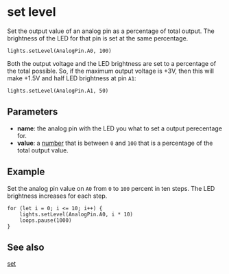 # set level

Set the output value of an analog pin as a percentage of total output. The brightness of the LED for that pin is set at the same percentage.

```sig
lights.setLevel(AnalogPin.A0, 100)
```
Both the output voltage and the LED brightness are set to a percentage of the total possible. So, if the maximum output voltage is +3V, then this will make +1.5V and half LED brightness at pin `A1`:

```block
lights.setLevel(AnalogPin.A1, 50)
```

## Parameters

* **name**: the analog pin with the LED you what to set a output perecentage for.
* **value**: a [number](/types/number) that is between `0` and `100` that is a percentage of the total output value.

## Example

Set the analog pin value on `A0` from `0` to `100` percent in ten steps. The LED brightness increases for each step.

```blocks
for (let i = 0; i <= 10; i++) {
    lights.setLevel(AnalogPin.A0, i * 10)
    loops.pause(1000)
}
```

## See also

[set](/reference/lights/set)